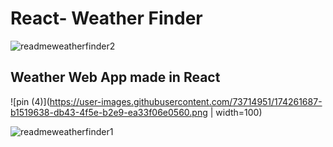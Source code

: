 # React- Weather Finder 

![readmeweatherfinder2](https://user-images.githubusercontent.com/73714951/174257792-3b5d605e-0c7d-4573-bea2-de0db638dc1c.png)
## Weather Web App made in React


![pin (4)](https://user-images.githubusercontent.com/73714951/174261687-b1519638-db43-4f5e-b2e9-ea33f06e0560.png | width=100)

![readmeweatherfinder1](https://user-images.githubusercontent.com/73714951/174257518-ff28204a-27f5-4c5e-9d12-0399314eb0bc.png)

